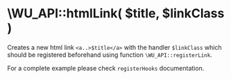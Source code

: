\WU_API::htmlLink( $title, $linkClass )
===

Creates a new html link `<a..>$title</a>` with the handler `$linkClass` which should be registered beforehand using function `\WU_API::registerLink`.

For a complete example please check `registerHooks` documentation.
